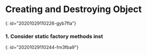 # Creating and Destroying Object
{: id="20201029110226-gyb7fla"}

### 1. Consider static factory methods inst
{: id="20201029110244-fm3fba9"}
